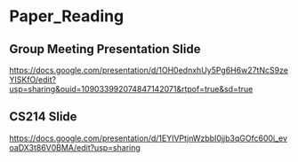# Paper_Reading
## Group Meeting Presentation Slide
https://docs.google.com/presentation/d/1OH0ednxhUy5Pg6H6w27tNcS9zeYISKfO/edit?usp=sharing&ouid=109033992074847142071&rtpof=true&sd=true
## CS214 Slide
https://docs.google.com/presentation/d/1EYIVPtjnWzbbI0jjb3qGOfc600i_evoaDX3t86V0BMA/edit?usp=sharing
